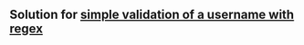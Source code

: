 ## Solution for [simple validation of a username with regex](https://www.codewars.com/kata/simple-validation-of-a-username-with-regex)
